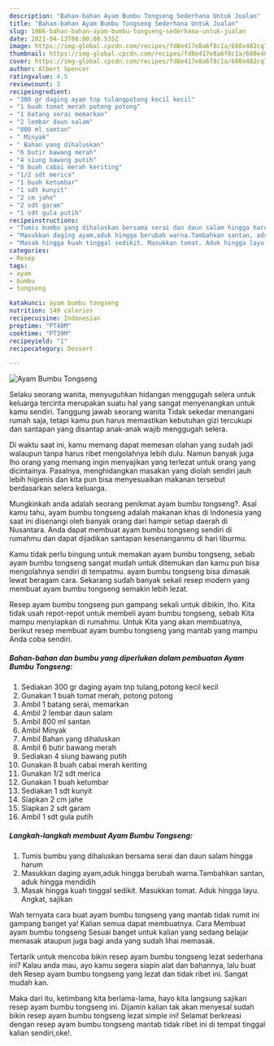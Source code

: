 ```yaml
---
description: "Bahan-bahan Ayam Bumbu Tongseng Sederhana Untuk Jualan"
title: "Bahan-bahan Ayam Bumbu Tongseng Sederhana Untuk Jualan"
slug: 1066-bahan-bahan-ayam-bumbu-tongseng-sederhana-untuk-jualan
date: 2021-04-13T08:00:08.535Z
image: https://img-global.cpcdn.com/recipes/fd8e417e8a6f8c1a/680x482cq70/ayam-bumbu-tongseng-foto-resep-utama.jpg
thumbnail: https://img-global.cpcdn.com/recipes/fd8e417e8a6f8c1a/680x482cq70/ayam-bumbu-tongseng-foto-resep-utama.jpg
cover: https://img-global.cpcdn.com/recipes/fd8e417e8a6f8c1a/680x482cq70/ayam-bumbu-tongseng-foto-resep-utama.jpg
author: Albert Spencer
ratingvalue: 4.5
reviewcount: 3
recipeingredient:
- "300 gr daging ayam tnp tulangpotong kecil kecil"
- "1 buah tomat merah potong potong"
- "1 batang serai memarkan"
- "2 lembar daun salam"
- "800 ml santan"
- " Minyak"
- " Bahan yang dihaluskan"
- "6 butir bawang merah"
- "4 siung bawang putih"
- "8 buah cabai merah keriting"
- "1/2 sdt merica"
- "1 buah ketumbar"
- "1 sdt kunyit"
- "2 cm jahe"
- "2 sdt garam"
- "1 sdt gula putih"
recipeinstructions:
- "Tumis bumbu yang dihaluskan bersama serai dan daun salam hingga harum"
- "Masukkan daging ayam,aduk hingga berubah warna.Tambahkan santan, aduk hingga mendidih"
- "Masak hingga kuah tinggal sedikit. Masukkan tomat. Aduk hingga layu. Angkat, sajikan"
categories:
- Resep
tags:
- ayam
- bumbu
- tongseng

katakunci: ayam bumbu tongseng 
nutrition: 149 calories
recipecuisine: Indonesian
preptime: "PT40M"
cooktime: "PT39M"
recipeyield: "1"
recipecategory: Dessert

---
```



![Ayam Bumbu Tongseng](https://img-global.cpcdn.com/recipes/fd8e417e8a6f8c1a/680x482cq70/ayam-bumbu-tongseng-foto-resep-utama.jpg)

Selaku seorang wanita, menyuguhkan hidangan menggugah selera untuk keluarga tercinta merupakan suatu hal yang sangat menyenangkan untuk kamu sendiri. Tanggung jawab seorang  wanita Tidak sekedar menangani rumah saja, tetapi kamu pun harus memastikan kebutuhan gizi tercukupi dan santapan yang disantap anak-anak wajib menggugah selera.

Di waktu  saat ini, kamu memang dapat memesan olahan yang sudah jadi walaupun tanpa harus ribet mengolahnya lebih dulu. Namun banyak juga lho orang yang memang ingin menyajikan yang terlezat untuk orang yang dicintainya. Pasalnya, menghidangkan masakan yang diolah sendiri jauh lebih higienis dan kita pun bisa menyesuaikan makanan tersebut berdasarkan selera keluarga. 



Mungkinkah anda adalah seorang penikmat ayam bumbu tongseng?. Asal kamu tahu, ayam bumbu tongseng adalah makanan khas di Indonesia yang saat ini disenangi oleh banyak orang dari hampir setiap daerah di Nusantara. Anda dapat membuat ayam bumbu tongseng sendiri di rumahmu dan dapat dijadikan santapan kesenanganmu di hari liburmu.

Kamu tidak perlu bingung untuk memakan ayam bumbu tongseng, sebab ayam bumbu tongseng sangat mudah untuk ditemukan dan kamu pun bisa mengolahnya sendiri di tempatmu. ayam bumbu tongseng bisa dimasak lewat beragam cara. Sekarang sudah banyak sekali resep modern yang membuat ayam bumbu tongseng semakin lebih lezat.

Resep ayam bumbu tongseng pun gampang sekali untuk dibikin, lho. Kita tidak usah repot-repot untuk membeli ayam bumbu tongseng, sebab Kita mampu menyiapkan di rumahmu. Untuk Kita yang akan membuatnya, berikut resep membuat ayam bumbu tongseng yang mantab yang mampu Anda coba sendiri.

<!--inarticleads1-->

##### Bahan-bahan dan bumbu yang diperlukan dalam pembuatan Ayam Bumbu Tongseng:

1. Sediakan 300 gr daging ayam tnp tulang,potong kecil kecil
1. Gunakan 1 buah tomat merah, potong potong
1. Ambil 1 batang serai, memarkan
1. Ambil 2 lembar daun salam
1. Ambil 800 ml santan
1. Ambil  Minyak
1. Ambil  Bahan yang dihaluskan
1. Ambil 6 butir bawang merah
1. Sediakan 4 siung bawang putih
1. Gunakan 8 buah cabai merah keriting
1. Gunakan 1/2 sdt merica
1. Gunakan 1 buah ketumbar
1. Sediakan 1 sdt kunyit
1. Siapkan 2 cm jahe
1. Siapkan 2 sdt garam
1. Ambil 1 sdt gula putih




<!--inarticleads2-->

##### Langkah-langkah membuat Ayam Bumbu Tongseng:

1. Tumis bumbu yang dihaluskan bersama serai dan daun salam hingga harum
1. Masukkan daging ayam,aduk hingga berubah warna.Tambahkan santan, aduk hingga mendidih
1. Masak hingga kuah tinggal sedikit. Masukkan tomat. Aduk hingga layu. Angkat, sajikan




Wah ternyata cara buat ayam bumbu tongseng yang mantab tidak rumit ini gampang banget ya! Kalian semua dapat membuatnya. Cara Membuat ayam bumbu tongseng Sesuai banget untuk kalian yang sedang belajar memasak ataupun juga bagi anda yang sudah lihai memasak.

Tertarik untuk mencoba bikin resep ayam bumbu tongseng lezat sederhana ini? Kalau anda mau, ayo kamu segera siapin alat dan bahannya, lalu buat deh Resep ayam bumbu tongseng yang lezat dan tidak ribet ini. Sangat mudah kan. 

Maka dari itu, ketimbang kita berlama-lama, hayo kita langsung sajikan resep ayam bumbu tongseng ini. Dijamin kalian tak akan menyesal sudah bikin resep ayam bumbu tongseng lezat simple ini! Selamat berkreasi dengan resep ayam bumbu tongseng mantab tidak ribet ini di tempat tinggal kalian sendiri,oke!.

